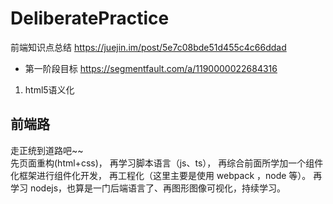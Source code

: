 # DeliberatePractice
前端知识点总结
https://juejin.im/post/5e7c08bde51d455c4c66ddad

* 第一阶段目标 https://segmentfault.com/a/1190000022684316

1. html5语义化




## 前端路
走正统到道路吧~~  
先页面重构(html+css)，
再学习脚本语言（js、ts），
再综合前面所学加一个组件化框架进行组件化开发，
再工程化（这里主要是使用 webpack ，node 等）。
再学习 nodejs，也算是一门后端语言了、再图形图像可视化，持续学习。